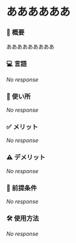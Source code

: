 # ああああああ

### 📝 概要

あああああああああ

### 💻 言語

_No response_

### 🎯 使い所

_No response_

### ✅ メリット

_No response_

### ⚠️ デメリット

_No response_

### 🔧 前提条件

_No response_

### 🛠 使用方法

_No response_
